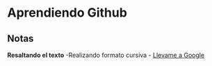 # Aprendiendo Github
## Notas
**Resaltando el texto**
-Realizando formato cursiva -
[Llevame a Google](https://www.google.com)
